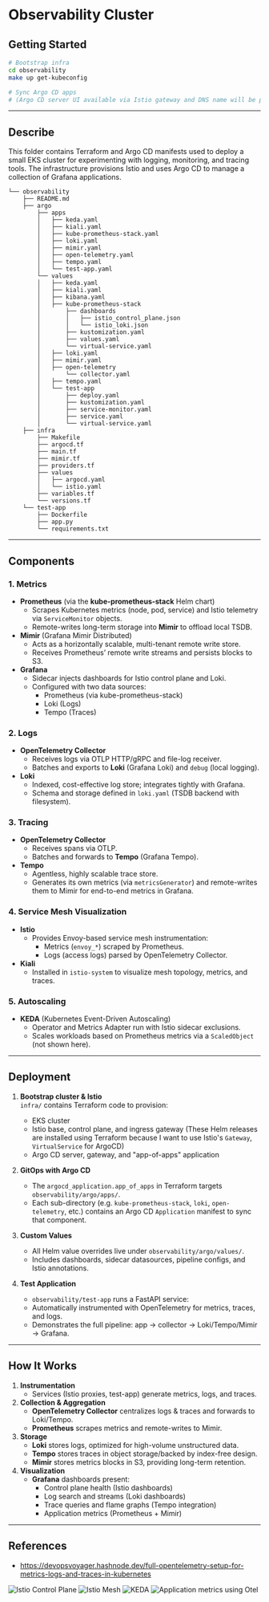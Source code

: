 # Observability Cluster

## Getting Started

```bash
# Bootstrap infra
cd observability
make up get-kubeconfig

# Sync Argo CD apps
# (Argo CD server UI available via Istio gateway and DNS name will be print to console)
```

---

## Describe
This folder contains Terraform and Argo CD manifests used to deploy a small EKS cluster for experimenting with logging, monitoring, and tracing tools. The infrastructure provisions Istio and uses Argo CD to manage a collection of Grafana applications.

```text
└── observability
    ├── README.md
    ├── argo
        ├── apps
        │   ├── keda.yaml
        │   ├── kiali.yaml
        │   ├── kube-prometheus-stack.yaml
        │   ├── loki.yaml
        │   ├── mimir.yaml
        │   ├── open-telemetry.yaml
        │   ├── tempo.yaml
        │   └── test-app.yaml
        └── values
        │   ├── keda.yaml
        │   ├── kiali.yaml
        │   ├── kibana.yaml
        │   ├── kube-prometheus-stack
        │       ├── dashboards
        │       │   ├── istio_control_plane.json
        │       │   └── istio_loki.json
        │       ├── kustomization.yaml
        │       ├── values.yaml
        │       └── virtual-service.yaml
        │   ├── loki.yaml
        │   ├── mimir.yaml
        │   ├── open-telemetry
        │       └── collector.yaml
        │   ├── tempo.yaml
        │   └── test-app
        │       ├── deploy.yaml
        │       ├── kustomization.yaml
        │       ├── service-monitor.yaml
        │       ├── service.yaml
        │       └── virtual-service.yaml
    ├── infra
        ├── Makefile
        ├── argocd.tf
        ├── main.tf
        ├── mimir.tf
        ├── providers.tf
        ├── values
        │   ├── argocd.yaml
        │   └── istio.yaml
        ├── variables.tf
        └── versions.tf
    └── test-app
        ├── Dockerfile
        ├── app.py
        └── requirements.txt
```
---

## Components

### 1. Metrics

- **Prometheus** (via the **kube-prometheus-stack** Helm chart)
  - Scrapes Kubernetes metrics (node, pod, service) and Istio telemetry via `ServiceMonitor` objects.
  - Remote-writes long-term storage into **Mimir** to offload local TSDB.  
- **Mimir** (Grafana Mimir Distributed)
  - Acts as a horizontally scalable, multi-tenant remote write store.
  - Receives Prometheus’ remote write streams and persists blocks to S3.
- **Grafana**
  - Sidecar injects dashboards for Istio control plane and Loki.
  - Configured with two data sources:
    - Prometheus (via kube-prometheus-stack)
    - Loki (Logs)
    - Tempo (Traces)

### 2. Logs

- **OpenTelemetry Collector**
  - Receives logs via OTLP HTTP/gRPC and file-log receiver.
  - Batches and exports to **Loki** (Grafana Loki) and `debug` (local logging).
- **Loki**
  - Indexed, cost-effective log store; integrates tightly with Grafana.
  - Schema and storage defined in `loki.yaml` (TSDB backend with filesystem).

### 3. Tracing

- **OpenTelemetry Collector**
  - Receives spans via OTLP.
  - Batches and forwards to **Tempo** (Grafana Tempo).
- **Tempo**
  - Agentless, highly scalable trace store.
  - Generates its own metrics (via `metricsGenerator`) and remote-writes them to Mimir for end-to-end metrics in Grafana.

### 4. Service Mesh Visualization

- **Istio**  
  - Provides Envoy-based service mesh instrumentation:
    - Metrics (`envoy_*`) scraped by Prometheus.
    - Logs (access logs) parsed by OpenTelemetry Collector.
- **Kiali**  
  - Installed in `istio-system` to visualize mesh topology, metrics, and traces.

### 5. Autoscaling

- **KEDA** (Kubernetes Event-Driven Autoscaling)
  - Operator and Metrics Adapter run with Istio sidecar exclusions.
  - Scales workloads based on Prometheus metrics via a `ScaledObject` (not shown here).

---

## Deployment

1. **Bootstrap cluster & Istio**  
   `infra/` contains Terraform code to provision:
   - EKS cluster
   - Istio base, control plane, and ingress gateway (These Helm releases are installed using Terraform because I want to use Istio's `Gateway`, `VirtualService` for ArgoCD)
   - Argo CD server, gateway, and "app-of-apps" application

2. **GitOps with Argo CD**  
   - The `argocd_application.app_of_apps` in Terraform targets `observability/argo/apps/`.
   - Each sub-directory (e.g. `kube-prometheus-stack`, `loki`, `open-telemetry`, etc.) contains an Argo CD `Application` manifest to sync that component.

3. **Custom Values**  
   - All Helm value overrides live under `observability/argo/values/`.
   - Includes dashboards, sidecar datasources, pipeline configs, and Istio annotations.

4. **Test Application**  
   - `observability/test-app` runs a FastAPI service:
   - Automatically instrumented with OpenTelemetry for metrics, traces, and logs.
   - Demonstrates the full pipeline: app → collector → Loki/Tempo/Mimir → Grafana.

---

## How It Works

1. **Instrumentation**  
   - Services (Istio proxies, test-app) generate metrics, logs, and traces.
2. **Collection & Aggregation**  
   - **OpenTelemetry Collector** centralizes logs & traces and forwards to Loki/Tempo.
   - **Prometheus** scrapes metrics and remote-writes to Mimir.
3. **Storage**  
   - **Loki** stores logs, optimized for high-volume unstructured data.
   - **Tempo** stores traces in object storage/backed by index-free design.
   - **Mimir** stores metrics blocks in S3, providing long-term retention.
4. **Visualization**  
   - **Grafana** dashboards present:
     - Control plane health (Istio dashboards)
     - Log search and streams (Loki dashboards)
     - Trace queries and flame graphs (Tempo integration)
     - Application metrics (Prometheus + Mimir)

---

## References
- https://devopsvoyager.hashnode.dev/full-opentelemetry-setup-for-metrics-logs-and-traces-in-kubernetes

![Istio Control Plane](./docs/istio-control-plane.png)
![Istio Mesh](./docs/istio-mesh-dashboard.png)
![KEDA](./docs/keda.png)
![Application metrics using Otel](./docs/otel-apm.png)